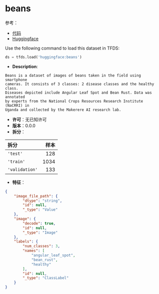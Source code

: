 # beans

参考：

- [代码](https://github.com/huggingface/datasets/blob/master/datasets/beans)
- [Huggingface](https://huggingface.co/datasets/beans)

Use the following command to load this dataset in TFDS:

```python
ds = tfds.load('huggingface:beans')
```

- **Description**:

```
Beans is a dataset of images of beans taken in the field using smartphone
cameras. It consists of 3 classes: 2 disease classes and the healthy class.
Diseases depicted include Angular Leaf Spot and Bean Rust. Data was annotated
by experts from the National Crops Resources Research Institute (NaCRRI) in
Uganda and collected by the Makerere AI research lab.
```

- **许可**：无已知许可
- **版本**：0.0.0
- **拆分**：

拆分 | 样本
:-- | --:
`'test'` | 128
`'train'` | 1034
`'validation'` | 133

- **特征**：

```json
{
    "image_file_path": {
        "dtype": "string",
        "id": null,
        "_type": "Value"
    },
    "image": {
        "decode": true,
        "id": null,
        "_type": "Image"
    },
    "labels": {
        "num_classes": 3,
        "names": [
            "angular_leaf_spot",
            "bean_rust",
            "healthy"
        ],
        "id": null,
        "_type": "ClassLabel"
    }
}
```
